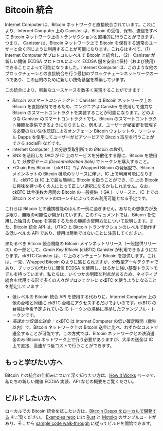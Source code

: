 # Bitcoin 統合

Internet Computer は、Bitcoin ネットワークと直接統合されています。これにより、Internet Computer 上の Canister は、Bitcoin の受信、保有、送信をすべて Bitcoin ネットワーク上のトランザクションと直接的に行うことができます。つまり、 Canister は、Bitcoin ネットワーク上で Bitcoin を保有する通常のユーザーと全く同じように利用することが可能になります。これらはすべて、（1）Internet Computer がプロトコルレベルで Bitcoin と統合し、（2） Canister が新しい閾値 ECDSA プロトコルによって ECDSA 鍵を安全に保持（および使用）できることによって可能になりました。Internet Computer は、このような他のブロックチェーンとの直接統合を行う最初のブロックチェーンネットワークの一つであり、この目的のために新しい技術基盤を構築しています。

この統合により、斬新なユースケースを数多く実現することができます：

-   *Bitcoin のスマートコントラクト：*  Canister は Bitcoin ネットワーク上の Bitcoin を直接保持できるため、エンジニアは Canister を使用して強力な Bitcoin のスマートコントラクトを実装することが可能になります。どのような Canister のスマートコントラクトでも、Bitcoin のスマートコントラクト機能を提供できるようになりました。例えば、ユーザーが秘密鍵を管理する必要のない生体認証によるオンチェーン Bitcoin ウォレットや、ソーシャル Dapps を使用してユーザーがピアツーピアで Bitcoin 取引を行うことができる socialFi などです。
-   Internet Computer 上の分散型取引所での *Bitcoin の取引*。
-   SNS を活用した DAO が IC 上のサービスを分散化する際に、Bitcoin を使用して *分散型セール (Decentralization Sale)* でトークンを購入すること。
-   *Chain Key Bitcoin （ckBTC）*は Wrapped Bitcoin の発展型で、Bitcoin メインネットの Bitcoin 機能のリリースに伴い、IC 上で利用可能になります。ckBTC は IC 上で最も簡単に Bitcoin を扱うことができ、IC 上の Bitcoin に興味を持つ多くの人にとって正しい選択になるかもしれません。なお、ckBTC は今後数カ月間の Bitcoin の一般提供（ GA ）リリースと、IC 上での Bitcoin メインネットのローンチによってのみ利用可能となる予定です。

これらは Bitcoin との連携機能のほんの一例に過ぎません。あなたの想像力が及ぶ限り、無限の可能性が開かれています。このドキュメントでは、Bitcoin を使用した独自の Dapp を実装するための機能の使用方法について説明します。また、Bitcoin 統合 API は、UTXO と Bitcoin トランザクションのレベルで動作する低レベルの API であり、使用は簡単ではないことに注意してください。

来たるべき Bitcoin 統合機能の Bitcoin メインネットリリース（一般提供リリース）の一部として、*Chain Key Bitcoin* (ckBTC) Canister が利用できるようになります。ckBTC Canister は、IC 上のオンチェーン Bitcoin を提供します。これは、一見、Wrapped Bitcoin のように感じられますが、分散型アーキテクチャであり、ブリッジの代わりに閾値 ECDSA を使用し、はるかに強い基礎トラストモデルを持っています。私たちは、いくつかの明確な利点があるため、ネイティブ統合を代用する形で多くの人々がプロジェクトに ckBTC を使うようになることを想定しています：
-   低レベルの Bitcoin 統合 API を使用する代わりに、Internet Computer 上の他の台帳と同様に ckBTC 台帳にアクセスするだけでよいのです。ckBTC の台帳は今後予定されている IC トークンの規格に準拠したファンジブル・トークンです。
-   *高速かつ安価な送金：* ckBTC は Internet Computer の低い確定時間（数秒以内）で、Bitcoin ネットワーク上の Bitcoin 送金に比べ、わずかなコストで送金することが可能です。この方式では、Bitcoin ネットワークとの決済送金のみ Bitcoin ネットワーク上で行う必要がありますが、大半の送金は IC 上で直接、高速かつ低コストで行うことができます。

## もっと学びたい方へ
Bitcoin との統合の仕組みについて深く知りたい方は、[How it Works](bitcoin-how-it-works.md) ページで、私たちの新しい閾値 ECDSA 実装、API などの概要をご覧ください。

## ビルドしたい方へ
ローカルでの Bitcoin 統合を試したい方は、[Bitcoin Dapps をローカルで開発する](local-development.md) をご覧ください。
[Examples repo](https://github.com/dfinity/examples) には [Rust](https://github.com/dfinity/examples/tree/master/rust/basic_bitcoin) と [Motoko](https://github.com/dfinity/examples/tree/master/motoko/basic_bitcoin) のサンプルコードがあり、そこから [sample code walk-through](../../../samples/deploying-your-first-bitcoin-dapp.md) に従ってビルドを開始できます。

<!--
# Bitcoin Integration

The Internet Computer integrates directly with the Bitcoin network. This allows canisters on the Internet Computer to receive, hold, and send Bitcoin, all directly with transactions on the Bitcoin network. I.e., canisters can act exactly like regular users holding bitcoin on the Bitcoin network. All of this is made possible by (1) the Internet Computer integrating with Bitcoin at the protocol level and (2) canisters being able to securely hold (and use) ECDSA keys by means of a novel threshold ECDSA protocol. The Internet Computer is among the first blockchain networks performing such direct integration with other blockchains and has built a novel technology foundation for this purpose.

This integration allows for a plethora of novel use cases:

-   *Bitcoin smart contracts:* A canister can directly hold Bitcoin on the Bitcoin network, which allows engineers to implement powerful Bitcoin smart contracts using canisters. Any canister smart contract can now offer Bitcoin smart contract functionality. For example on-chain Bitcoin wallets with biometric authentication without the user being required to manage the private key, or Social-Fi, where users can do peer-to-peer Bitcoin transactions using social dApps.
-   *Trading Bitcoin* on decentralized exchanges on the Internet Computer.
-   Using Bitcoin to buy tokens in a *decentralization sale* when an SNS-powered DAO decentralizes a service on the IC.
-   *Chain Key Bitcoin (ckBTC)*, an advanced variant of wrapped Bitcoin, that will be available on the IC with the Bitcoin mainnet release of the Bitcoin feature. ckBTC will be the easiest way to handle Bitcoin on the IC and might be the right choice for many people interested in Bitcoin on the IC. Note that ckBTC will only be available with the general availability (GA) release of Bitcoin in the upcoming months together with Bitcoin mainnet launch on the IC.

These are only a few examples of how one can use the Bitcoin integration feature. Your imagination is the only limit to the endless range of possibilities being opened up by this feature. This documentation explains how to use the feature to implement your own dApps using Bitcoin. Please also note that the Bitcoin integration API is a low-level API that operates on the level of UTXOs and Bitcoin transactions and is non-trivial to use.

As part of the upcoming Bitcoin mainnet release (general availability release) of the Bitcoin integration feature, a *Chain Key Bitcoin* (ckBTC) Canister will be made available. The ckBTC canister will provide on-chain Bitcoin on the IC, which looks and feels like wrapped Bitcoin, but has a much stronger underlying trust model because of its decentralized architecture and using threshold ECDSA instead of bridges. We envision that many people will revert to using ckBTC instead of our native integration for their projects because of some distinct advantages:
-   *Easier to integrate:* Instead of using the low-level Bitcoin integration API, one can simply access the ckBTC ledger like any other ledger on the Internet Computer. The ckBTC ledger will adhere to the upcoming IC token standard for fungible tokens.
-   *Faster and cheaper transfers:* ckBTC can be transferred with the low finality time of the Internet Computer (within seconds) and for a fraction of the cost of a Bitcoin transfer on the Bitcoin network. Using this scheme, only the settlement transfers with the Bitcoin network need to be done on the Bitcoin network, the majority of transfers can be done with lightning speed and low cost directly on the IC.

## Learn more
If you want to take a deep dive into how Bitcoin integration works, see [How it Works](bitcoin-how-it-works.md) page to get an overview of our novel threshold ECDSA implementation, the API, and more. 

## Build more
If you're interested in experimenting with Bitcoin integration locally, see the [local development guide](local-development.md). 
In the [Examples repo](https://github.com/dfinity/examples) you can find sample code in [Rust](https://github.com/dfinity/examples/tree/master/rust/basic_bitcoin) and [Motoko](https://github.com/dfinity/examples/tree/master/motoko/basic_bitcoin) from which you can start to build following the [sample code walk-through](../../../samples/deploying-your-first-bitcoin-dapp.md)

-->